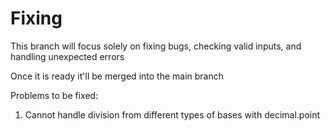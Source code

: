 # Fixing
This branch will focus solely on fixing bugs, checking valid inputs, and handling unexpected errors

Once it is ready it'll be merged into the main branch

Problems to be fixed:
1. Cannot handle division from different types of bases with decimal.point
